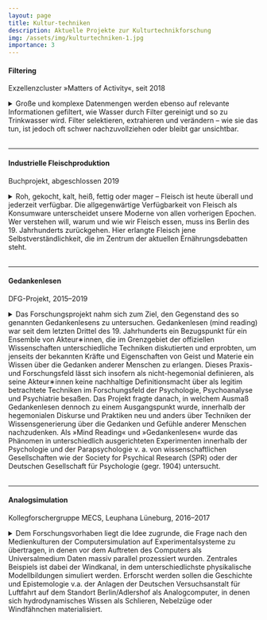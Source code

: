 ```yaml
---
layout: page
title: Kultur-techniken
description: Aktuelle Projekte zur Kulturtechnikforschung
img: /assets/img/kulturtechniken-1.jpg
importance: 3
---
```

#### Filtering

Exzellenzcluster »Matters of Activity«, seit 2018

<details>
<summary>Große und komplexe Datenmengen werden ebenso auf relevante
Informationen gefiltert, wie Wasser durch Filter gereinigt und so zu
Trinkwasser wird. Filter selektieren, extrahieren und verändern &ndash; wie sie
das tun, ist jedoch oft schwer nachzuvollziehen oder bleibt gar unsichtbar.<br
/>&nbsp;<br /></summary>

Das Projekt »Filtering« untersucht Filter mit historischen, experimentellen und
rechnerischen Ansätzen. Welche Informationen können zum Beispiel durch neue
Filtertechniken verstärkt werden? Wie können Prozesse wie die Speicherung,
Kommunikation und Verarbeitung von Daten und Bildern oder auch analogen Räume
und Materialien durch Filterung verändert werden? Entstehen dabei gar Muster?
Die Wissenschaftler&lowast;innen fokussieren sich in ihren Untersuchungen auf
essentielle physikalische Mechanismen bis hin zu makroskopischen
Untersuchungen. In Zeiten digitaler Kultur will das Projekt analoge Filter neu
erforschen und somit das Analoge im digitalen Zeitalter neu etablieren.
</details>

***

#### Industrielle Fleischproduktion

Buchprojekt, abgeschlossen 2019

<details>
<summary>Roh, gekocht, kalt, heiß, fettig oder mager &ndash; Fleisch ist heute
überall und jederzeit verfügbar. Die allgegenwärtige Verfügbarkeit von Fleisch
als Konsumware unterscheidet unsere Moderne von allen vorherigen Epochen. Wer
verstehen will, warum und wie wir Fleisch essen, muss ins Berlin des 19.
Jahrhunderts zurückgehen. Hier erlangte Fleisch jene Selbstverständlichkeit,
die im Zentrum der aktuellen Ernährungsdebatten steht.<br />&nbsp;<br
/></summary>

Das Buch beschreibt die Kulturtechniken der industriellen
Schweinefleischproduktion von der Zucht, der Haltung, der Schlachtung bis hin
zur Distribution und Zubereitung. Er schildert, wie erst durch die
Verschränkung einer Vielzahl industrieller Prozesse und Technologien die
energiereiche Ernährung der arbeitenden Bevölkerung sichergestellt werden
konnte. Der Fleischkonsum wurde damit im großstädtischen Alltag so stark
wirksam, dass unser kulinarisches System dadurch bis heute geprägt ist. All
dies fügt sich zu einer Geschichte des Überflusses zusammen &ndash; und regt
zum Nachdenken über die historischen Bedingungen unserer eigenen
Ernährungskultur an.<br />&nbsp;<br />

<a href="https://www.schoeningh.de/view/title/56249" target="_blank">https://www.schoeningh.de</a>
</details>

***

#### Gedankenlesen

DFG-Projekt, 2015&ndash;2019

<details>
<summary>Das Forschungsprojekt nahm sich zum Ziel, den Gegenstand des so
genannten Gedankenlesens zu untersuchen. Gedankenlesen (mind reading) war seit
dem letzten Drittel des 19. Jahrhunderts ein  Bezugspunkt für ein Ensemble von
Akteur&lowast;innen, die im Grenzgebiet der offiziellen Wissenschaften
unterschiedliche Techniken diskutierten und erprobten, um jenseits der
bekannten Kräfte und Eigenschaften von Geist und Materie ein Wissen über die
Gedanken anderer Menschen zu erlangen. Dieses Praxis- und Forschungsfeld lässt
sich insofern als nicht-hegemonial definieren, als seine Akteur&lowast;innen
keine nachhaltige Definitionsmacht über als legitim betrachtete Techniken im
Forschungsfeld der Psychologie, Psychoanalyse und Psychiatrie besaßen. Das
Projekt fragte danach, in welchem Ausmaß Gedankenlesen dennoch zu einem
Ausgangspunkt wurde, innerhalb der hegemonialen Diskurse und Praktiken neu und
anders über Techniken der Wissensgenerierung über die Gedanken und Gefühle
anderer Menschen nachzudenken. Als »Mind Reading« und »Gedankenlesen« wurde das
Phänomen in unterschiedlich ausgerichteten Experimenten innerhalb der
Psychologie und der Parapsychologie v. a. von wissenschaftlichen Gesellschaften
wie der Society for Psychical Research (SPR) oder der Deutschen Gesellschaft
für Psychologie (gegr. 1904) untersucht.<br />&nbsp;<br /></summary>


Das Projektziel bestand also darin zu untersuchen, in welcher Weise Reflexionen
über Gedankenlesen vor dem Hintergrund der Rezeption okkultistischen und
parapsychologischen Wissens die Entwicklung neuer Technologien bis in die
1950er und 1960er Jahre inspiriert hat. Insbesondere galt es herauszufinden,
inwiefern nicht-hegemoniale Wissenstechniken Auswirkungen auf die Entwicklung
von Technologien gehabt haben, die sich zu ihrer Zeit oder später als
hegemonial erwiesen haben.<br />&nbsp;<br />

Technologien des Gedankenlesens sollten im Rahmen des Projekts mit
Vorstellungen des 19. Jahrhunderts aus dem Bereich des Okkultismus in Beziehung
gesetzt werden. Genauer sollte untersucht werden, auf welche Weise die
Entwicklung digitaler Technologien vor dem Hintergrund der Diskussionen über
Gedankenlesen innerhalb des Okkultismus und der Parapsychologie neu verstanden
werden müsse.
</details>

***

#### Analogsimulation 

Kollegforschergruppe MECS, Leuphana Lüneburg, 2016&ndash;2017

<details>
<summary>Dem Forschungsvorhaben liegt die Idee zugrunde, die Frage nach den
Medienkulturen der Computersimulation auf Experimentalsysteme zu übertragen, in
denen vor dem Auftreten des Computers als Universalmedium Daten massiv parallel
prozessiert wurden. Zentrales Beispiels ist dabei der Windkanal, in dem
unterschiedlichste physikalische Modellbildungen simuliert werden. Erforscht
werden sollen die Geschichte und Epistemologie v.a. der Anlagen der Deutschen
Versuchsanstalt für Luftfahrt auf dem Standort Berlin/Adlershof als
Analogcomputer, in denen sich hydrodynamisches Wissen als Schlieren, Nebelzüge
oder Windfähnchen materialisiert.<br />&nbsp;<br /></summary>
 
Die historischen Vorläufer dieser analogen Simulationsmedien im Sinne einer
Empirisierung und Formalisierung des technischen Wissens reichen bis ins 17.
Jahrhundert zurück. Erste empirische Experimente zur Bestimmung und Optimierung
der Form von Wasserrädern wurden durch Christopher Polhem um 1700 und John
Smeaton um 1760 durchgeführt. Christopher Polhem (Polhammar) gründete 1697 in
Schweden die erste Ingenieursschule, das »Laborium mechanicum« in Stockholm und
führte aufwendige Testreihen zur Effizienz von Wasserrädern am Modell durch.
John Smeaton erhielt 1759 die Copley Medaille für seine hydromechanischen
Untersuchungen von Wasser- und Windmühlen. Er simulierte über knapp sieben
Jahre hinweg die Physik von unterschiedlichen Typen von Wasserrädern in einem
verkleinerten Modellversuch, an dem er 13 verschiedene Parameter ausmessen
konnte. Weitere historische Stationen sind Gustave Eiffels Versuche 1905/06 am
Eiffelturm oder die Windkanalversuche der Brüder Wright wenige Jahre zuvor, bis
Vanevar Bush am 20. September 1940 keinem geringeren als Norbert Wiener
vorschlägt, dessen »differential analyser« zum Design von Flugzeugflügeln und
Patronenhülsen zu verwenden.<br />&nbsp;<br />
 
Die grundlegende These des Forschungsvorhabens ist, daß Rechnen und Abbilden
innerhalb dieser Simulationen nicht voneinander zu trennen sind, sie finden als
gemeinsame Praxis im Experimentalraum des Windkanals statt. Was die
weiterführende Frage motiviert, ob und inwiefern in diesen Kulturtechniken der
analogen Simulation Dispositive vorgezeichnet sind, die in der digitalen
Simulation beispielsweise der Hochenergiephysik wiederbegegnen. Welchen
Bildstatus also besitzen die empirischen Evidenzen, die im Windkanal als Form
von Selbstschreibungen generiert werden?
</details>
